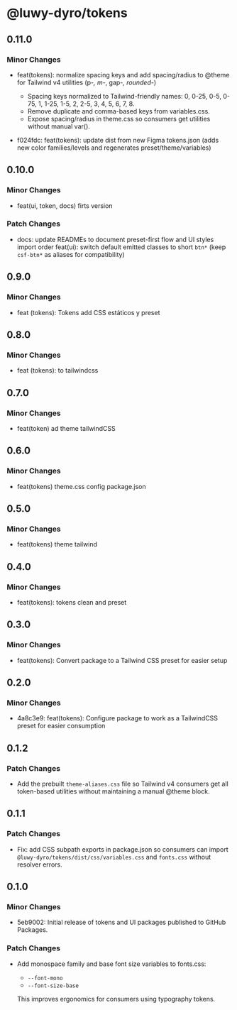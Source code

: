 # @luwy-dyro/tokens

## 0.11.0

### Minor Changes

- feat(tokens): normalize spacing keys and add spacing/radius to @theme for Tailwind v4 utilities (p-_, m-_, gap-_, rounded-_)

  - Spacing keys normalized to Tailwind-friendly names: 0, 0-25, 0-5, 0-75, 1, 1-25, 1-5, 2, 2-5, 3, 4, 5, 6, 7, 8.
  - Remove duplicate and comma-based keys from variables.css.
  - Expose spacing/radius in theme.css so consumers get utilities without manual var().

- f024fdc: feat(tokens): update dist from new Figma tokens.json (adds new color families/levels and regenerates preset/theme/variables)

## 0.10.0

### Minor Changes

- feat(ui, token, docs) firts version

### Patch Changes

- docs: update READMEs to document preset-first flow and UI styles import order
  feat(ui): switch default emitted classes to short `btn*` (keep `csf-btn*` as aliases for compatibility)

## 0.9.0

### Minor Changes

- feat (tokens): Tokens add CSS estáticos y preset

## 0.8.0

### Minor Changes

- feat (tokens): to tailwindcss

## 0.7.0

### Minor Changes

- feat(token) ad theme tailwindCSS

## 0.6.0

### Minor Changes

- feat(tokens) theme.css config package.json

## 0.5.0

### Minor Changes

- feat(tokens) theme tailwind

## 0.4.0

### Minor Changes

- feat(tokens): tokens clean and preset

## 0.3.0

### Minor Changes

- feat(tokens): Convert package to a Tailwind CSS preset for easier setup

## 0.2.0

### Minor Changes

- 4a8c3e9: feat(tokens): Configure package to work as a TailwindCSS preset for easier consumption

## 0.1.2

### Patch Changes

- Add the prebuilt `theme-aliases.css` file so Tailwind v4 consumers get all token-based utilities without maintaining a manual @theme block.

## 0.1.1

### Patch Changes

- Fix: add CSS subpath exports in package.json so consumers can import
  `@luwy-dyro/tokens/dist/css/variables.css` and `fonts.css` without resolver errors.

## 0.1.0

### Minor Changes

- 5eb9002: Initial release of tokens and UI packages published to GitHub Packages.

### Patch Changes

- Add monospace family and base font size variables to fonts.css:

  - `--font-mono`
  - `--font-size-base`

  This improves ergonomics for consumers using typography tokens.
